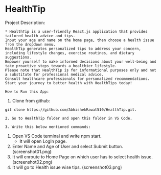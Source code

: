 # HealthTip

Project Description:
````````````````````
* HealthTip is a user-friendly React.js application that provides tailored health advice and tips. 
Input your age and name on the home page, then choose a health issue from the dropdown menu. 
HealthTip generates personalized tips to address your concern, including lifestyle changes, exercise routines, and dietary suggestions. 
Empower yourself to make informed decisions about your well-being and take proactive steps towards a healthier lifestyle. 
Please note that HealthTip is for informational purposes only and not a substitute for professional medical advice. 
Consult healthcare professionals for personalized recommendations. Start your journey to better health with HealthTips today!

How to Run this App:
````````````````````
1. Clone from github:
`````````````````````
git clone https://github.com/AbhishekRawat510/HealthTip.git.

2. Go to HealthTip folder and open this folder in VS Code.

3. Write this below mentioned commands:
```````````````````````````````````````
 1. Open VS Code terminal and write npm start.
    - It will open LogIn page.
 2. Enter Name and Age of User and select Submit button. (screenshot01.png)
 3. It will enroute to Home Page on which user has to select health issue. (screenshot02.png)
 4. It will go to Health issue wise tips. (screenshot03.png)